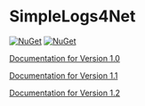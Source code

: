 # SimpleLogs4Net

[![NuGet](https://img.shields.io/nuget/dt/SimpleLogs4Net.svg?style=flat-square)](https://www.nuget.org/packages/SimpleLogs4Net)
[![NuGet](https://img.shields.io/nuget/v/SimpleLogs4Net.svg?style=flat-square)](https://www.nuget.org/packages/SimpleLogs4Net)

[Documentation for Version 1.0](https://4upanelektryk.github.io/SimpleLogs4Net/1)

[Documentation for Version 1.1](https://4upanelektryk.github.io/SimpleLogs4Net/1_1)

[Documentation for Version 1.2](https://4upanelektryk.github.io/SimpleLogs4Net/1_2)
